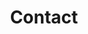 ---
title: Contact
layout: contact
menu:
  main:
    weight: 5
  footer:
    weight: 5
seo:
  page_title:
  meta_description:
  featured_image: /uploads/two-people-at-table-1.jpg
  featured_image_alt: Two people sitting at a table together
content_blocks:
  - _bookshop_name: hero-simple
    heading: Get in Touch with Our Energy Experts
    body: >-
      Ready to embark on a greener journey? Reach out to us, and let’s craft a sustainable future together.
    image:
      image_url: /uploads/two-people-at-table-1.jpg
      image_alt: Two people sitting at a table together
    button:
      button_url:
      button_text:
      open_in_new_tab: false
---
